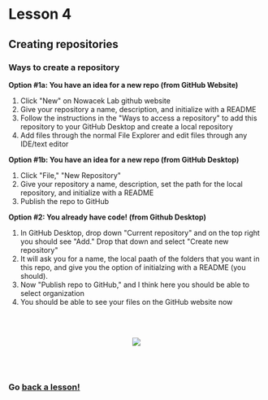 # Lesson 4

## Creating repositories

### Ways to create a repository 


**Option #1a: You have an idea for a new repo (from GitHub Website)**

1. Click "New" on Nowacek Lab github website
2. Give your repository a name, description, and initialize with a README
3. Follow the instructions in the "Ways to access a repository" to add this repository to your GitHub Desktop and create a local repository
4. Add files through the normal File Explorer and edit files through any IDE/text editor

**Option #1b: You have an idea for a new repo (from GitHub Desktop)**

1. Click "File," "New Repository"
2. Give your repository a name, description, set the path for the local repository, and initialize with a README
3. Publish the repo to GitHub 

**Option #2: You already have code! (from Github Desktop)**
1. In GitHub Desktop, drop down "Current repository" and on the top right you should see "Add." Drop that down and select "Create new repository"
2. It will ask you for a name, the local paath of the folders that you want in this repo, and give you the option of initialzing with a README (you should).
3. Now "Publish repo to GitHub," and I think here you should be able to select organization
4. You should be able to see your files on the GitHub website now

<br>
<br>

<p align="center">
  <img src="https://memegenerator.net/img/instances/x300/65104689.jpg" />
</p>

<br>
<br>

### Go [back a lesson!](https://github.com/NowacekLab/Welcome/blob/master/lesson3.md)

